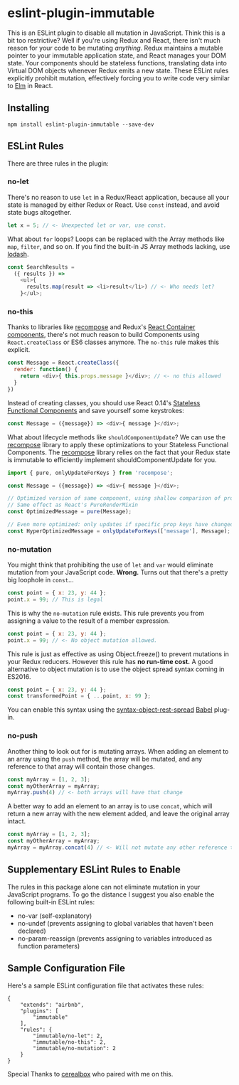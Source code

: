 # eslint-plugin-immutable

This is an ESLint plugin to disable all mutation in JavaScript. Think this is a bit too restrictive? Well if you're using Redux and React, there isn't much reason for your code to be mutating *anything*. Redux maintains a mutable pointer to your immutable application state, and React manages your DOM state. Your components should be stateless functions, translating data into Virtual DOM objects whenever Redux emits a new state. These ESLint rules explicitly prohibit mutation, effectively forcing you to write code very similar to [Elm](http://elm-lang.org/) in React.

## Installing

`npm install eslint-plugin-immutable --save-dev`

## ESLint Rules
There are three rules in the plugin:

### no-let

There's no reason to use `let` in a Redux/React application, because all your state is managed by either Redux or React. Use `const` instead, and avoid state bugs altogether.

```JavaScript
let x = 5; // <- Unexpected let or var, use const.
```

What about `for` loops? Loops can be replaced with the Array methods like `map`, `filter`, and so on. If you find the built-in JS Array methods lacking, use [lodash](https://github.com/lodash/lodash).

```JavaScript
const SearchResults = 
  ({ results }) => 
    <ul>{
      results.map(result => <li>result</li>) // <- Who needs let?
    }</ul>;
```

### no-this

Thanks to libraries like [recompose](https://github.com/acdlite/recompose) and Redux's [React Container components](http://redux.js.org/docs/basics/UsageWithReact.html), there's not much reason to build Components using `React.createClass` or ES6 classes anymore. The `no-this` rule makes this explicit.

```JavaScript
const Message = React.createClass({
  render: function() {
    return <div>{ this.props.message }</div>; // <- no this allowed
  }
})
```

Instead of creating classes, you should use React 0.14's [Stateless Functional Components](https://medium.com/@joshblack/stateless-components-in-react-0-14-f9798f8b992d#.t5z2fdit6) and save yourself some keystrokes:

```JavaScript
const Message = ({message}) => <div>{ message }</div>;
```

What about lifecycle methods like `shouldComponentUpdate`? We can use the [recompose](https://github.com/acdlite/recompose) library to apply these optimizations to your Stateless Functional Components. The [recompose](https://github.com/acdlite/recompose) library relies on the fact that your Redux state is immutable to efficiently implement shouldComponentUpdate for you.

```JavaScript
import { pure, onlyUpdateForKeys } from 'recompose';

const Message = ({message}) => <div>{ message }</div>;

// Optimized version of same component, using shallow comparison of props
// Same effect as React's PureRenderMixin
const OptimizedMessage = pure(Message);

// Even more optimized: only updates if specific prop keys have changed
const HyperOptimizedMessage = onlyUpdateForKeys(['message'], Message);
```

### no-mutation

You might think that prohibiting the use of `let` and `var` would eliminate mutation from your JavaScript code. **Wrong.** Turns out that there's a pretty big loophole in `const`...

```JavaScript
const point = { x: 23, y: 44 };
point.x = 99; // This is legal
```

This is why the `no-mutation` rule exists. This rule prevents you from assigning a value to the result of a member expression.

```JavaScript
const point = { x: 23, y: 44 };
point.x = 99; // <- No object mutation allowed.
```

This rule is just as effective as using Object.freeze() to prevent mutations in your Redux reducers. However this rule has **no run-time cost.** A good alternative to object mutation is to use the object spread syntax coming in ES2016.

```JavaScript
const point = { x: 23, y: 44 };
const transformedPoint = { ...point, x: 99 };
```

You can enable this syntax using the [syntax-object-rest-spread](https://babeljs.io/docs/plugins/syntax-object-rest-spread/) [Babel](https://babeljs.io/) plug-in.

### no-push

Another thing to look out for is mutating arrays. When adding an element to an array using the `push` method, the array will be mutated, and any reference to that array will contain those changes.

```JavaScript
const myArray = [1, 2, 3];
const myOtherArray = myArray;
myArray.push(4) // <- both arrays will have that change 
```

A better way to add an element to an array is to use `concat`, which will return a new array with the new element added, and leave the original array intact.

```JavaScript
const myArray = [1, 2, 3];
const myOtherArray = myArray;
myArray = myArray.concat(4) // <- Will not mutate any other reference to the original array
```

## Supplementary ESLint Rules to Enable

The rules in this package alone can not eliminate mutation in your JavaScript programs. To go the distance I suggest you also enable the following built-in ESLint rules:

* no-var (self-explanatory)
* no-undef (prevents assigning to global variables that haven't been declared)
* no-param-reassign (prevents assigning to variables introduced as function parameters)

## Sample Configuration File

Here's a sample ESLint configuration file that activates these rules:

```
{
    "extends": "airbnb",
    "plugins": [
        "immutable"
    ],
    "rules": {
    	"immutable/no-let": 2,
    	"immutable/no-this": 2,
    	"immutable/no-mutation": 2
    }
}
```

Special Thanks to [cerealbox](https://github.com/cerealbox) who paired with me on this.
